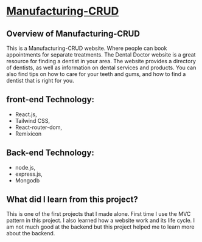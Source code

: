 # [Manufacturing-CRUD]()

## Overview of Manufacturing-CRUD

This is a Manufacturing-CRUD website. Where people can book appointments for separate treatments. The Dental Doctor website is a great resource for finding a dentist in your area. The website provides a directory of dentists, as well as information on dental services and products. You can also find tips on how to care for your teeth and gums, and how to find a dentist that is right for you.

## front-end Technology:

- React.js,
- Tailwind CSS,
- React-router-dom,
- Remixicon

## Back-end Technology:

- node.js,
- express.js,
- Mongodb

## What did I learn from this project?

This is one of the first projects that I made alone. First time I use the MVC pattern in this project. I also learned how a website work and its life cycle. I am not much good at the backend but this project helped me to learn more about the backend.
